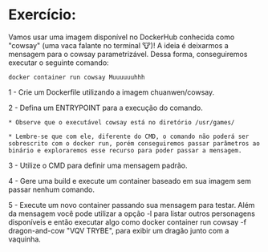 # Exercício:
Vamos usar uma imagem disponível no DockerHub conhecida como "cowsay" (uma vaca falante no terminal 🐮)!
A ideia é deixarmos a mensagem para o cowsay parametrizável. Dessa forma, conseguiremos executar o seguinte comando:

```
docker container run cowsay Muuuuuuhhh
```

1 - Crie um Dockerfile utilizando a imagem chuanwen/cowsay.

2 - Defina um ENTRYPOINT para a execução do comando.

    * Observe que o executável cowsay está no diretório /usr/games/
    
    * Lembre-se que com ele, diferente do CMD, o comando não poderá ser sobrescrito com o docker run, porém conseguiremos passar parâmetros ao binário e exploraremos esse recurso para poder passar a mensagem.

3 - Utilize o CMD para definir uma mensagem padrão.

4 - Gere uma build e execute um container baseado em sua imagem sem passar nenhum comando.

5 - Execute um novo container passando sua mensagem para testar. Além da mensagem você pode utilizar a opção -l para listar outros personagens disponíveis e então executar algo como docker container run cowsay -f dragon-and-cow "VQV TRYBE", para exibir um dragão junto com a vaquinha.
